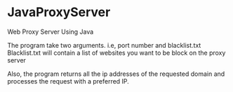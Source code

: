 # JavaProxyServer
Web Proxy Server Using Java

The program take two arguments. i.e, port number and blacklist.txt
Blacklist.txt will contain a list of websites you want to be block on the proxy server

Also, the program returns all the ip addresses of the requested domain and processes the request with a preferred IP.

